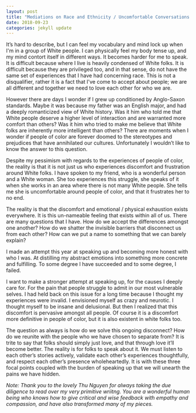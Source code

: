 ```yaml
---
layout: post
title: "Mediations on Race and Ethnicity / Uncomfortable Conversations / Looking Forward"
date: 2018-09-23
categories: jekyll update
---
```


It’s hard to describe, but I can feel my vocabulary and mind lock up when I'm in a group of White people. I can physically feel my body tense up, and my mind contort itself in different ways. It becomes harder for me to speak. It is difficult because where I live is heavily condensed of White folks. It is difficult because they are privileged too, and in that sense, do not have the same set of experiences that I have had concerning race. This is not a disqualifier, rather it is a fact that I've come to accept about people; we are all different and together we need to love each other for who we are.

However there are days I wonder if I grew up conditioned by Anglo-Saxon standards. Maybe it was because my father was an English major, and had a deeply romanticized view of White history. Was it him who told me that White people deserve a higher level of interaction and are warranted more comfort than others? Was it him who tried to make me believe that White folks are inherently more intelligent than others? There are moments when I wonder if people of color are forever doomed to the stereotypes and prejudices that have annihilated our cultures. Unfortunately I wouldn’t like to know the answer to this question.

Despite my pessimism with regards to the experiences of people of color, the reality is that it is not just us who experiences discomfort and frustration around White folks. I have spoken to my friend, who is a wonderful person and a White woman. She too experiences this struggle, she speaks of it when she works in an area where there is not many White people. She tells me she is uncomfortable around people of color, and that it frustrates her to no end.

The reality is that the discomfort and emotional / physical exhaustion exists everywhere. It is this un-nameable feeling that exists within all of us. There are many questions that I have. How do we accept the differences amongst one another? How do we shatter the invisible barriers that disconnect us from each other? How can we put a name to something that we can barely explain?

I made an attempt this year at speaking up and becoming more honest with who I was. At distilling my abstract emotions into something more concrete and fulfilling. To some degree I have succeeded and to some degree, I failed. 

I want to make a stronger attempt at speaking up, for the causes I deeply care for. For the pain that people struggle to admit in our most vulnerable selves. I had held back on this issue for a long time because I thought my experiences were invalid. I envisioned myself as crazy and neurotic. I thought myself to be insane and delusional. But then I realized that this discomfort is pervasive amongst all people. Of course it is a discomfort more definitive in people of color, but it is also existent in white folks too.

The question as always is how do we solve this ongoing disconnect? How do we reunite with the people who we have chosen to separate from? It is trite to say that folks should simply just love, and that through love it’ll become better. The reality is for folks to speak about it. We must listen to each other’s stories actively, validate each other’s experiences thoughtfully, and respect each other’s presence wholeheartedly. It is with these three focal points coupled with the burden of speaking up that we will unearth the pains we have hidden.

*Note: Thank you to the lovely Thu Nguyen for always taking the due diligence to read over my very primitive wriitng. You are a wonderful human being who knows how to give critical and wise feedback with empathy and compassion, and have also transformed many of my pieces.*
